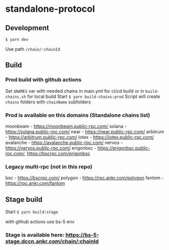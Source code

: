 # standalone-protocol

## Development
`$ yarn dev`

Use path `/chain/:chainId`

## Build
### Prod build with github actions
Set `$NAMES` var with needed chains in main.yml for ci/cd build or in `build-chains.sh` for local build
Start `$ yarn build-chains:prod`
Script will create `chains` folders with `chainName` subfolders

### Prod is available on this domains (Standalone chains list)

moonbeam - https://moonbeam.public-rpc.com/
solana - https://solana.public-rpc.com/
near - https://near.public-rpc.com/
arbitrum - https://arbitrum.public-rpc.com/
iotex - https://iotex.public-rpc.com/
avalanche - https://avalanche.public-rpc.com/
nervos - https://nervos.public-rpc.com/
erigonbsc - https://erigonbsc.public-rpc.com/, https://bscrpc.com/erigonbsc

### Legacy multi-rpc (not in this repo)
bsc - https://bscrpc.com/
polygon - https://rpc.ankr.com/polygon
fantom - https://rpc.ankr.com/fantom

## Stage build
Start `$ yarn build:stage`

with github actions use bs-5 env

### Stage is available here: https://bs-5-stage.dccn.ankr.com/chain/:chainId
